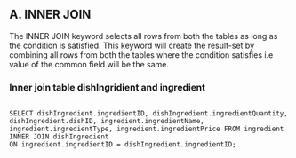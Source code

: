 ## A. INNER JOIN

The INNER JOIN keyword selects all rows from both the tables as long as the condition is satisfied. This keyword will create the result-set by combining all rows from both the tables where the condition satisfies i.e value of the common field will be the same.

### Inner join table dishIngridient and ingredient

```

SELECT dishIngredient.ingredientID, dishIngredient.ingredientQuantity, dishIngredient.dishID, ingredient.ingredientName, ingredient.ingredientType, ingredient.ingredientPrice FROM ingredient
INNER JOIN dishIngredient
ON ingredient.ingredientID = dishIngredient.ingredientID;

```
